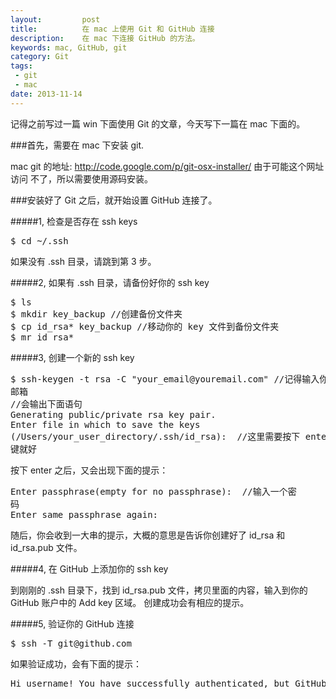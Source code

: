 ```yaml
---
layout:         post
title:          在 mac 上使用 Git 和 GitHub 连接
description:    在 mac 下连接 GitHub 的方法。
keywords: mac, GitHub, git
category: Git
tags:
 - git
 - mac
date: 2013-11-14
---
```

记得之前写过一篇 win 下面使用 Git 的文章，今天写下一篇在 mac 下面的。

###首先，需要在 mac 下安装 git.

mac git 的地址: http://code.google.com/p/git-osx-installer/ 由于可能这个网址访问
不了，所以需要使用源码安装。

###安装好了 Git 之后，就开始设置 GitHub 连接了。
<!--more-->

#####1, 检查是否存在 ssh keys
<pre class="js" name="colorcode">
$ cd ~/.ssh
</pre>
如果没有 .ssh 目录，请跳到第 3 步。

#####2, 如果有 .ssh 目录，请备份好你的 ssh key
<pre class="js" name="colorcode">
$ ls
$ mkdir key_backup //创建备份文件夹
$ cp id_rsa* key_backup //移动你的 key 文件到备份文件夹
$ mr id_rsa*
</pre>

#####3, 创建一个新的 ssh key
<pre class="js" name="colorcode">
$ ssh-keygen -t rsa -C "your_email@youremail.com" //记得输入你的github账号的
邮箱
//会输出下面语句
Generating public/private rsa key pair.
Enter file in which to save the keys 
(/Users/your_user_directory/.ssh/id_rsa): <press enter> //这里需要按下 enter
键就好
</pre>

按下 enter 之后，又会出现下面的提示：
<pre class="js" name="colorcode">
Enter passphrase(empty for no passphrase): <enter a passphrase> //输入一个密
码
Enter same passphrase again: <enter passphrase again>
</pre>

随后，你会收到一大串的提示，大概的意思是告诉你创建好了 id_rsa 和 id_rsa.pub 文件。

#####4, 在 GitHub 上添加你的 ssh key

到刚刚的 .ssh 目录下，找到 id_rsa.pub 文件，拷贝里面的内容，输入到你的
GitHub 账户中的 Add key 区域。
创建成功会有相应的提示。

#####5, 验证你的 GitHub 连接
<pre class="js" name="colorcode">
$ ssh -T git@github.com
</pre>

如果验证成功，会有下面的提示：
<pre class="js" name="colorcode">
Hi username! You have successfully authenticated, but GitHub does not provide shell access.
</pre>

